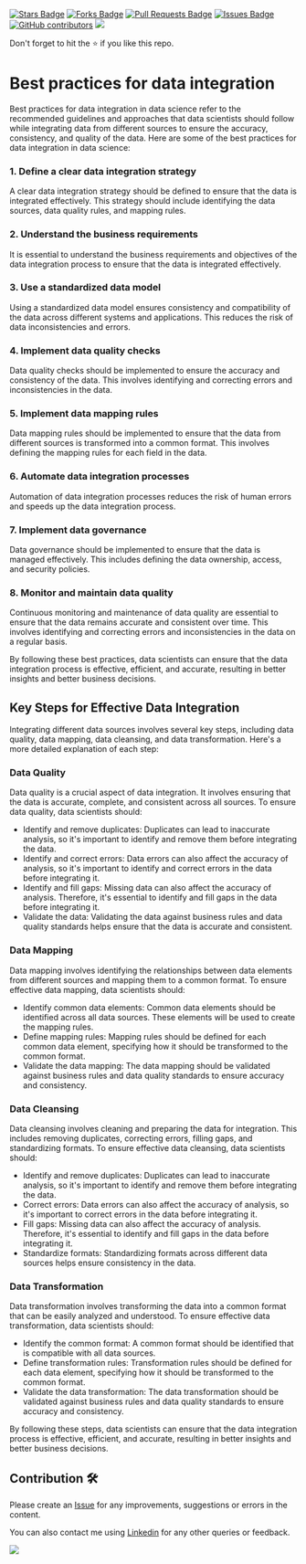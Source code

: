 <a href="https://github.com/drshahizan/special-topic-data-engineering/stargazers"><img src="https://img.shields.io/github/stars/drshahizan/special-topic-data-engineering" alt="Stars Badge"/></a>
<a href="https://github.com/drshahizan/special-topic-data-engineering/network/members"><img src="https://img.shields.io/github/forks/drshahizan/special-topic-data-engineering" alt="Forks Badge"/></a>
<a href="https://github.com/drshahizan/special-topic-data-engineering/pulls"><img src="https://img.shields.io/github/issues-pr/drshahizan/special-topic-data-engineering" alt="Pull Requests Badge"/></a>
<a href="https://github.com/drshahizan/special-topic-data-engineering/issues"><img src="https://img.shields.io/github/issues/drshahizan/special-topic-data-engineering" alt="Issues Badge"/></a>
<a href="https://github.com/drshahizan/special-topic-data-engineering/graphs/contributors"><img alt="GitHub contributors" src="https://img.shields.io/github/contributors/drshahizan/special-topic-data-engineering?color=2b9348"></a>
![](https://visitor-badge.glitch.me/badge?page_id=drshahizan/special-topic-data-engineering)

Don't forget to hit the :star: if you like this repo.

# Best practices for data integration 
Best practices for data integration in data science refer to the recommended guidelines and approaches that data scientists should follow while integrating data from different sources to ensure the accuracy, consistency, and quality of the data. Here are some of the best practices for data integration in data science:

### 1. Define a clear data integration strategy
A clear data integration strategy should be defined to ensure that the data is integrated effectively. This strategy should include identifying the data sources, data quality rules, and mapping rules.

### 2. Understand the business requirements
It is essential to understand the business requirements and objectives of the data integration process to ensure that the data is integrated effectively.

### 3. Use a standardized data model
Using a standardized data model ensures consistency and compatibility of the data across different systems and applications. This reduces the risk of data inconsistencies and errors.

### 4. Implement data quality checks
Data quality checks should be implemented to ensure the accuracy and consistency of the data. This involves identifying and correcting errors and inconsistencies in the data.

### 5. Implement data mapping rules
Data mapping rules should be implemented to ensure that the data from different sources is transformed into a common format. This involves defining the mapping rules for each field in the data.

### 6. Automate data integration processes
Automation of data integration processes reduces the risk of human errors and speeds up the data integration process.

### 7. Implement data governance
Data governance should be implemented to ensure that the data is managed effectively. This includes defining the data ownership, access, and security policies.

### 8. Monitor and maintain data quality
Continuous monitoring and maintenance of data quality are essential to ensure that the data remains accurate and consistent over time. This involves identifying and correcting errors and inconsistencies in the data on a regular basis.

By following these best practices, data scientists can ensure that the data integration process is effective, efficient, and accurate, resulting in better insights and better business decisions.

## Key Steps for Effective Data Integration

Integrating different data sources involves several key steps, including data quality, data mapping, data cleansing, and data transformation. Here's a more detailed explanation of each step:

### Data Quality
Data quality is a crucial aspect of data integration. It involves ensuring that the data is accurate, complete, and consistent across all sources. To ensure data quality, data scientists should:

- Identify and remove duplicates: Duplicates can lead to inaccurate analysis, so it's important to identify and remove them before integrating the data.
- Identify and correct errors: Data errors can also affect the accuracy of analysis, so it's important to identify and correct errors in the data before integrating it.
- Identify and fill gaps: Missing data can also affect the accuracy of analysis. Therefore, it's essential to identify and fill gaps in the data before integrating it.
- Validate the data: Validating the data against business rules and data quality standards helps ensure that the data is accurate and consistent.

### Data Mapping
Data mapping involves identifying the relationships between data elements from different sources and mapping them to a common format. To ensure effective data mapping, data scientists should:

- Identify common data elements: Common data elements should be identified across all data sources. These elements will be used to create the mapping rules.
- Define mapping rules: Mapping rules should be defined for each common data element, specifying how it should be transformed to the common format.
- Validate the data mapping: The data mapping should be validated against business rules and data quality standards to ensure accuracy and consistency.

### Data Cleansing
Data cleansing involves cleaning and preparing the data for integration. This includes removing duplicates, correcting errors, filling gaps, and standardizing formats. To ensure effective data cleansing, data scientists should:

- Identify and remove duplicates: Duplicates can lead to inaccurate analysis, so it's important to identify and remove them before integrating the data.
- Correct errors: Data errors can also affect the accuracy of analysis, so it's important to correct errors in the data before integrating it.
- Fill gaps: Missing data can also affect the accuracy of analysis. Therefore, it's essential to identify and fill gaps in the data before integrating it.
- Standardize formats: Standardizing formats across different data sources helps ensure consistency in the data.

### Data Transformation
Data transformation involves transforming the data into a common format that can be easily analyzed and understood. To ensure effective data transformation, data scientists should:

- Identify the common format: A common format should be identified that is compatible with all data sources.
- Define transformation rules: Transformation rules should be defined for each data element, specifying how it should be transformed to the common format.
- Validate the data transformation: The data transformation should be validated against business rules and data quality standards to ensure accuracy and consistency.

By following these steps, data scientists can ensure that the data integration process is effective, efficient, and accurate, resulting in better insights and better business decisions.

## Contribution 🛠️
Please create an [Issue](https://github.com/drshahizan/special-topic-data-engineering/issues) for any improvements, suggestions or errors in the content.

You can also contact me using [Linkedin](https://www.linkedin.com/in/drshahizan/) for any other queries or feedback.

![](https://visitor-badge.glitch.me/badge?page_id=drshahizan)
